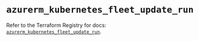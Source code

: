 # `azurerm_kubernetes_fleet_update_run`

Refer to the Terraform Registry for docs: [`azurerm_kubernetes_fleet_update_run`](https://registry.terraform.io/providers/hashicorp/azurerm/3.106.1/docs/resources/kubernetes_fleet_update_run).
